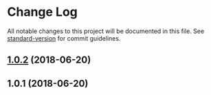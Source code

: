 # Change Log

All notable changes to this project will be documented in this file. See [standard-version](https://github.com/conventional-changelog/standard-version) for commit guidelines.

<a name="1.0.2"></a>
## [1.0.2](https://github.com/jrainlau/longit.js/compare/v1.0.1...v1.0.2) (2018-06-20)



<a name="1.0.1"></a>
## 1.0.1 (2018-06-20)
